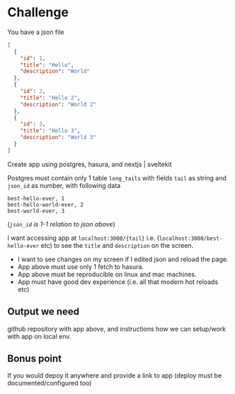 # Challenge

You have a json file 

```json
[
  { 
    "id": 1,
    "title": "Hello",
    "description": "World"
  },
  { 
    "id": 2,
    "title": "Hello 2",
    "description": "World 2"
  },
  { 
    "id": 3,
    "title": "Hello 3",
    "description": "World 3"
  }
]
```

Create app using postgres, hasura, and nextjs | sveltekit

Postgres must contain only 1 table `long_tails` with fields `tail` as string and `json_id` as number, with following data

```csv
best-hello-ever, 1
best-hello-world-ever, 2
best-world-ever, 3
```

(_`json_id` is 1-1 relation to json above_)

I want accessing app at `localhost:3000/{tail}` i.e. (`localhost:3000/best-hello-ever` etc) 
to see the `title` and `description` on the screen.

- I want to see changes on my screen if I edited json and reload the page.
- App above must use only 1 fetch to hasura.
- App above must be reproducible on linux and mac machines.
- App must have good dev experience (i.e. all that modern hot reloads etc)

## Output we need

github repository with app above, and instructions how we can setup/work with app on local env.

## Bonus point

If you would depoy it anywhere and provide a link to app (deploy must be documented/configured too)





